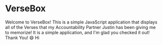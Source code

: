 # VerseBox
Welcome to VerseBox! This is a simple JavaScript application that displays all of the Verses that my Accountability Partner Justin has been giving me to memorize! It is a simple application, and I'm glad you checked it out! Thank You! :smile:
Hi
